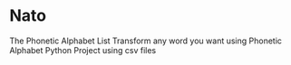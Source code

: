 # Nato
The Phonetic Alphabet List
Transform any word you want using Phonetic Alphabet
Python Project using csv files

